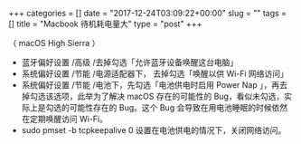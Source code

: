 +++
categories = []
date = "2017-12-24T03:09:22+00:00"
slug = ""
tags = []
title = "Macbook 待机耗电量大"
type = "post"
+++

（ macOS High Sierra ）

* 蓝牙偏好设置 /高级 /去掉勾选「允许蓝牙设备唤醒这台电脑」
* 系统偏好设置 /节能 /电源适配器下， 去掉勾选「唤醒以供 Wi-Fi 网络访问」
* 系统偏好设置 /节能 /电池下，先勾选「电池供电时启用 Power Nap 」，再去掉勾选该选项，此举为了解决 macOS  存在的可能性的 Bug，看似未勾选，实际上是勾选的可能性存在的 Bug。这个 Bug 会导致在用电池睡眠的时候依然在定期唤醒访问 Wi-Fi。
*  sudo pmset -b tcpkeepalive 0 设置在电池供电的情况下，关闭网络访问。